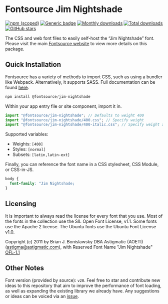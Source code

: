 # Fontsource Jim Nightshade

[![npm (scoped)](https://img.shields.io/npm/v/@fontsource/jim-nightshade?color=brightgreen)](https://www.npmjs.com/package/@fontsource/jim-nightshade) [![Generic badge](https://img.shields.io/badge/fontsource-passing-brightgreen)](https://github.com/fontsource/fontsource) [![Monthly downloads](https://badgen.net/npm/dm/@fontsource/jim-nightshade)](https://github.com/fontsource/fontsource) [![Total downloads](https://badgen.net/npm/dt/@fontsource/jim-nightshade)](https://github.com/fontsource/fontsource) [![GitHub stars](https://img.shields.io/github/stars/fontsource/fontsource.svg?style=social&label=Star)](https://github.com/fontsource/fontsource/stargazers)

The CSS and web font files to easily self-host the “Jim Nightshade” font. Please visit the main [Fontsource website](https://fontsource.org/fonts/jim-nightshade) to view more details on this package.

## Quick Installation

Fontsource has a variety of methods to import CSS, such as using a bundler like Webpack. Alternatively, it supports SASS. Full documentation can be found [here](https://fontsource.org/docs/getting-started/introduction).

```javascript
npm install @fontsource/jim-nightshade
```

Within your app entry file or site component, import it in.

```javascript
import "@fontsource/jim-nightshade"; // Defaults to weight 400
import "@fontsource/jim-nightshade/400.css"; // Specify weight
import "@fontsource/jim-nightshade/400-italic.css"; // Specify weight and style

```

Supported variables:
- Weights: `[400]`
- Styles: `[normal]`
- Subsets: `[latin,latin-ext]`

Finally, you can reference the font name in a CSS stylesheet, CSS Module, or CSS-in-JS.

```css
body {
  font-family: "Jim Nightshade;
}
```

## Licensing
It is important to always read the license for every font that you use.
Most of the fonts in the collection use the SIL Open Font License, v1.1. Some fonts use the Apache 2 license. The Ubuntu fonts use the Ubuntu Font License v1.0.

Copyright (c) 2011 by Brian J. Bonislawsky DBA Astigmatic (AOETI) (astigma@astigmatic.com), with Reserved Font Name "Jim Nightshade"
[OFL-1.1](http://scripts.sil.org/OFL)

## Other Notes
Font version (provided by source): `v20`.
Feel free to star and contribute new ideas to this repository that aim to improve the performance of font loading, as well as expanding the existing library we already have. Any suggestions or ideas can be voiced via an [issue](https://github.com/fontsource/fontsource/issues).